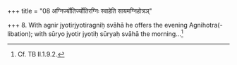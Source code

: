 +++
title = "08 अग्निर्ज्योतिर्ज्योतिरग्निः स्वाहेति सायमग्निहोत्रञ्"

+++
8. With agnir jyotirjyotiragniḥ svāhā he offers the evening Agnihotra(-libation); with sūryo jyotir jyotiḥ sūryaḥ svāhā the morning...[^1]

[^1]: Cf. TB II.1.9.2.  
